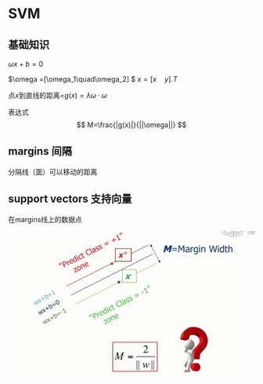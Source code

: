 # SVM

## 基础知识

$\omega x+b=0$ 

$\omega =[\omega_1\quad\omega_2] $  $x=[x\quad y].T$   

点$x$到直线的距离=$g(x)=\lambda\omega·\omega$ 

表达式
$$
M=\frac{|g(x)|}{||\omega||}
$$

## margins 间隔

分隔线（面）可以移动的距离

## support vectors 支持向量

在margins线上的数据点

![1567604304442](1567604304442.png)


